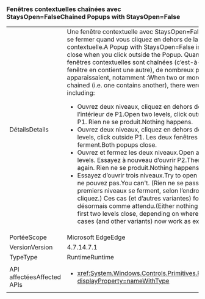 ### <a name="chained-popups-with-staysopenfalse"></a><span data-ttu-id="6d718-101">Fenêtres contextuelles chaînées avec StaysOpen=False</span><span class="sxs-lookup"><span data-stu-id="6d718-101">Chained Popups with StaysOpen=False</span></span>

|   |   |
|---|---|
|<span data-ttu-id="6d718-102">Détails</span><span class="sxs-lookup"><span data-stu-id="6d718-102">Details</span></span>|<span data-ttu-id="6d718-103">Une fenêtre contextuelle avec StaysOpen=False est supposée se fermer quand vous cliquez en dehors de la fenêtre contextuelle.</span><span class="sxs-lookup"><span data-stu-id="6d718-103">A Popup with StaysOpen=False is supposed to close when you click outside the Popup.</span></span> <span data-ttu-id="6d718-104">Quand plusieurs de ces fenêtres contextuelles sont chaînées (c’est-à-dire quand une fenêtre en contient une autre), de nombreux problèmes apparaissaient, notamment :</span><span class="sxs-lookup"><span data-stu-id="6d718-104">When two or more such Popups are chained (i.e. one contains another), there were many problems, including:</span></span><ul><li><span data-ttu-id="6d718-105">Ouvrez deux niveaux, cliquez en dehors de P2 mais à l’intérieur de P1.</span><span class="sxs-lookup"><span data-stu-id="6d718-105">Open two levels, click outside P2 but inside P1.</span></span>  <span data-ttu-id="6d718-106">Rien ne se produit.</span><span class="sxs-lookup"><span data-stu-id="6d718-106">Nothing happens.</span></span></li><li><span data-ttu-id="6d718-107">Ouvrez deux niveaux, cliquez en dehors de P1.</span><span class="sxs-lookup"><span data-stu-id="6d718-107">Open two levels, click outside P1.</span></span>  <span data-ttu-id="6d718-108">Les deux fenêtres contextuelles se ferment.</span><span class="sxs-lookup"><span data-stu-id="6d718-108">Both popups close.</span></span></li><li><span data-ttu-id="6d718-109">Ouvrez et fermez les deux niveaux.</span><span class="sxs-lookup"><span data-stu-id="6d718-109">Open and close two levels.</span></span>  <span data-ttu-id="6d718-110">Essayez à nouveau d’ouvrir P2.</span><span class="sxs-lookup"><span data-stu-id="6d718-110">Then try to open P2 again.</span></span>  <span data-ttu-id="6d718-111">Rien ne se produit.</span><span class="sxs-lookup"><span data-stu-id="6d718-111">Nothing happens.</span></span></li><li><span data-ttu-id="6d718-112">Essayez d’ouvrir trois niveaux.</span><span class="sxs-lookup"><span data-stu-id="6d718-112">Try to open three levels.</span></span>  <span data-ttu-id="6d718-113">Vous ne pouvez pas.</span><span class="sxs-lookup"><span data-stu-id="6d718-113">You can't.</span></span>  <span data-ttu-id="6d718-114">(Rien ne se passe ou les deux premiers niveaux se ferment, selon l’endroit où vous cliquez.) Ces cas (et d’autres variantes) fonctionnent désormais comme attendu.</span><span class="sxs-lookup"><span data-stu-id="6d718-114">(Either nothing happens or the first two levels close, depending on where you click.) These cases (and other variants) now work as expected.</span></span></li></ul>|
|<span data-ttu-id="6d718-115">Portée</span><span class="sxs-lookup"><span data-stu-id="6d718-115">Scope</span></span>|<span data-ttu-id="6d718-116">Microsoft Edge</span><span class="sxs-lookup"><span data-stu-id="6d718-116">Edge</span></span>|
|<span data-ttu-id="6d718-117">Version</span><span class="sxs-lookup"><span data-stu-id="6d718-117">Version</span></span>|<span data-ttu-id="6d718-118">4.7.1</span><span class="sxs-lookup"><span data-stu-id="6d718-118">4.7.1</span></span>|
|<span data-ttu-id="6d718-119">Type</span><span class="sxs-lookup"><span data-stu-id="6d718-119">Type</span></span>|<span data-ttu-id="6d718-120">Runtime</span><span class="sxs-lookup"><span data-stu-id="6d718-120">Runtime</span></span>|
|<span data-ttu-id="6d718-121">API affectées</span><span class="sxs-lookup"><span data-stu-id="6d718-121">Affected APIs</span></span>|<ul><li><xref:System.Windows.Controls.Primitives.Popup.StaysOpen?displayProperty=nameWithType></li></ul>|

